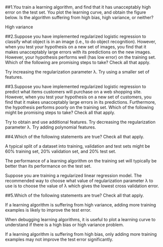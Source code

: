 ##1.You train a learning algorithm, and find that it has unacceptably high error on the test set. You plot the learning curve, and obtain the figure below. Is the algorithm suffering from high bias, high variance, or neither?

High variance

##2.Suppose you have implemented regularized logistic regression to classify what object is in an image (i.e., to do object recognition). However, when you test your hypothesis on a new set of images, you find that it makes unacceptably large errors with its predictions on the new images. However, your hypothesis performs well (has low error) on the training set. Which of the following are promising steps to take? Check all that apply.

Try increasing the regularization parameter λ.
Try using a smaller set of features.

##3.Suppose you have implemented regularized logistic regression to predict what items customers will purchase on a web shopping site. However, when you test your hypothesis on a new set of customers, you find that it makes unacceptably large errors in its predictions. Furthermore, the hypothesis performs poorly on the training set. Which of the following might be promising steps to take? Check all that apply.

Try to obtain and use additional features.
Try decreasing the regularization parameter λ.
Try adding polynomial features.


##4.Which of the following statements are true? Check all that apply.

A typical split of a dataset into training, validation and test sets might be 60% training set, 20% validation set, and 20% test set.

The performance of a learning algorithm on the training set will typically be better than its performance on the test set.

Suppose you are training a regularized linear regression model. The recommended way to choose what value of regularization parameter λ to use is to choose the value of λ which gives the lowest cross validation error.


##5.Which of the following statements are true? Check all that apply.

If a learning algorithm is suffering from high variance, adding more training examples is likely to improve the test error.

When debugging learning algorithms, it is useful to plot a learning curve to understand if there is a high bias or high variance problem.

If a learning algorithm is suffering from high bias, only adding more training examples may not improve the test error significantly.



